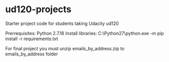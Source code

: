 ud120-projects
==============

Starter project code for students taking Udacity ud120

Prerrequisites:
Python 2.7.18
Install libraries:
C:\Python27\python.exe -m pip install -r requirements.txt

For final project you must unzip emails_by_address.zip to emails_by_address folder